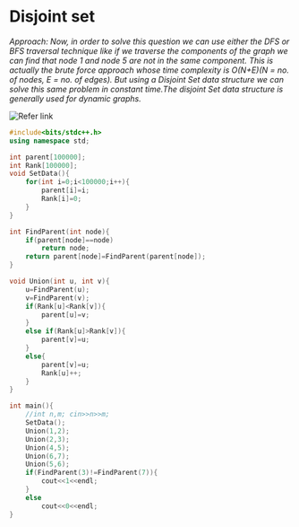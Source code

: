 # Disjoint set

*Approach:
Now, in order to solve this question we can use either the DFS or BFS traversal technique like if we traverse the components of the graph we can find that node 1 and node 5 are not in the same component. This is actually the brute force approach whose time complexity is O(N+E)(N = no. of nodes, E = no. of edges). But using a Disjoint Set data structure we can solve this same problem in constant time.The disjoint Set data structure is generally used for dynamic graphs.*

![Refer link](https://takeuforward.org/data-structure/disjoint-set-union-by-rank-union-by-size-path-compression-g-46/)

```cpp
#include<bits/stdc++.h>
using namespace std;

int parent[100000];
int Rank[100000];
void SetData(){
	for(int i=0;i<100000;i++){
		parent[i]=i;
		Rank[i]=0;
	}
}

int FindParent(int node){
	if(parent[node]==node) 
		return node;
	return parent[node]=FindParent(parent[node]);
}

void Union(int u, int v){
	u=FindParent(u);
	v=FindParent(v);
	if(Rank[u]<Rank[v]){
		parent[u]=v;
	}
	else if(Rank[u]>Rank[v]){
		parent[v]=u;
	}
	else{
		parent[v]=u;
		Rank[u]++;
	}
}

int main(){
	//int n,m; cin>>n>>m;
	SetData();
	Union(1,2);
	Union(2,3);
	Union(4,5);
	Union(6,7);
	Union(5,6);
	if(FindParent(3)!=FindParent(7)){
		cout<<1<<endl;
	}
	else
		cout<<0<<endl;
}
```
